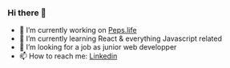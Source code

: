 ### Hi there 👋

- 🔭 I’m currently working on [Peps.life](https://peps.life/)
- 🌱 I’m currently learning React & everything Javascript related
- 🤔 I’m looking for a job as junior web developper
- 📫 How to reach me: [Linkedin](https://www.linkedin.com/in/mathiasprost/)
